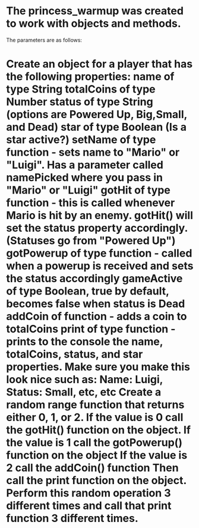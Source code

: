 The princess_warmup was created to work with objects and methods. 
==========
The parameters are as follows: 

Create an object for a player that has the following properties:
name of type String
totalCoins of type Number
status of type String (options are Powered Up, Big,Small, and Dead)
star of type Boolean (Is a star active?)
setName of type function - sets name to "Mario" or "Luigi". Has a parameter called namePicked where you pass in "Mario" or "Luigi"
gotHit of type function - this is called whenever Mario is hit by an enemy. gotHit() will set the status property accordingly. (Statuses go from "Powered Up")
gotPowerup of type function - called when a powerup is received and sets the status accordingly
gameActive of type Boolean, true by default, becomes false when status is Dead
addCoin of function - adds a coin to totalCoins
print of type function - prints to the console the name, totalCoins, status, and star properties. Make sure you make this look nice such as:
Name: Luigi,
Status: Small, etc, etc
Create a random range function that returns either 0, 1, or 2.
If the value is 0 call the gotHit() function on the object. 
If the value is 1 call the gotPowerup() function on the object 
If the value is 2 call the addCoin() function
Then call the print function on the object.
Perform this random operation 3 different times and call that print function 3 different times.
================

